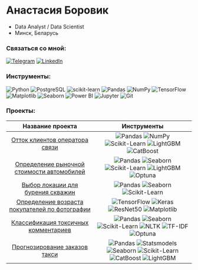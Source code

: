 # Анастасия Боровик
* Data Analyst / Data Scientist 
* Минск, Беларусь

### Связаться со мной:

[![Telegram](https://img.shields.io/badge/-Telegram-2CA5E0?style=for-the-badge&logo=telegram&logoColor=white)](https://t.me/anastasia_borovik)  [![LinkedIn](https://img.shields.io/badge/-LinkedIn-0077B5?style=for-the-badge&logo=linkedin&logoColor=white)](https://linkedin.com/in/anastasia-borovik) 

### Инструменты:
![Python](https://img.shields.io/badge/-Python-3776AB?style=for-the-badge&logo=python&logoColor=white) ![PostgreSQL](https://img.shields.io/badge/-PostgreSQL-336791?style=for-the-badge&logo=postgresql&logoColor=white) ![scikit-learn](https://img.shields.io/badge/-scikit--learn-F7931E?style=for-the-badge&logo=scikit-learn&logoColor=white) ![Pandas](https://img.shields.io/badge/-Pandas-150458?style=for-the-badge&logo=pandas&logoColor=white) ![NumPy](https://img.shields.io/badge/-NumPy-013243?style=for-the-badge&logo=numpy&logoColor=white)
![TensorFlow](https://img.shields.io/badge/-TensorFlow-FF6F00?style=for-the-badge&logo=tensorflow&logoColor=white) ![Matplotlib](https://img.shields.io/badge/-Matplotlib-ffffff?style=for-the-badge&logo=matplotlib&logoColor=black) ![Seaborn](https://img.shields.io/badge/-Seaborn-2C5BB4?style=for-the-badge&logo=seaborn&logoColor=white) ![Power BI](https://img.shields.io/badge/-Power%20BI-F2C811?style=for-the-badge&logo=powerbi&logoColor=black) ![Jupyter](https://img.shields.io/badge/-Jupyter-F37626?style=for-the-badge&logo=jupyter&logoColor=white) ![Git](https://img.shields.io/badge/-Git-F05032?style=for-the-badge&logo=git&logoColor=white) 

###  Проекты:
| Название проекта | Инструменты |
| :--------: | :-------: |
| [Отток клиентов оператора связи](https://github.com/anastasiaborovik/Yandex_Practicum_projects/tree/main/Predicting_churn_telecom) | ![Pandas](https://img.shields.io/badge/-Pandas-4B4B4B?style=flat-square&logo=pandas&logoColor=white) ![NumPy](https://img.shields.io/badge/-NumPy-4B4B4B?style=flat-square&logo=numpy&logoColor=white) ![Scikit-Learn](https://img.shields.io/badge/-Scikit_Learn-4B4B4B?style=flat-square&logo=scikit-learn&logoColor=white) ![LightGBM](https://img.shields.io/badge/-LightGBM-4B4B4B?style=flat-square&logo=lightgbm&logoColor=white) ![CatBoost](https://img.shields.io/badge/-CatBoost-4B4B4B?style=flat-square)   |
| [Определение рыночной стоимости автомобилей](https://github.com/anastasiaborovik/Yandex_Practicum_projects/tree/main/Car_price_prediction) | ![Pandas](https://img.shields.io/badge/-Pandas-4B4B4B?style=flat-square&logo=pandas&logoColor=white) ![Seaborn](https://img.shields.io/badge/-Seaborn-4B4B4B?style=flat-square) ![Scikit-Learn](https://img.shields.io/badge/-Scikit_Learn-4B4B4B?style=flat-square&logo=scikit-learn&logoColor=white) ![LightGBM](https://img.shields.io/badge/-LightGBM-4B4B4B?style=flat-square&logo=lightgbm&logoColor=white) ![Optuna](https://img.shields.io/badge/-Optuna-4B4B4B?style=flat-square)  |
| [Выбор локации для бурения скважин](https://github.com/anastasiaborovik/Yandex_Practicum_projects/tree/main/Location_for_well) | ![Pandas](https://img.shields.io/badge/-Pandas-4B4B4B?style=flat-square&logo=pandas&logoColor=white) ![Seaborn](https://img.shields.io/badge/-Seaborn-4B4B4B?style=flat-square) ![Scikit-Learn](https://img.shields.io/badge/-Scikit_Learn-4B4B4B?style=flat-square&logo=scikit-learn&logoColor=white)  |
| [Определение возраста покупателей по фотографии](https://github.com/anastasiaborovik/Yandex_Practicum_projects/tree/main/CV_Determining_buyer_age) | ![TensorFlow](https://img.shields.io/badge/-TensorFlow-4B4B4B?style=flat-square&logo=tensorflow&logoColor=white) ![Keras](https://img.shields.io/badge/-Keras-4B4B4B?style=flat-square&logo=keras&logoColor=white) ![ResNet50](https://img.shields.io/badge/-ResNet50-4B4B4B?style=flat-square) ![Matplotlib](https://img.shields.io/badge/-Matplotlib-4B4B4B?style=flat-square) |
| [Классификация токсичных комментариев](https://github.com/anastasiaborovik/Yandex_Practicum_projects/tree/main/NLP_Comment_classification) | ![Pandas](https://img.shields.io/badge/-Pandas-4B4B4B?style=flat-square&logo=pandas&logoColor=white) ![Seaborn](https://img.shields.io/badge/-Seaborn-4B4B4B?style=flat-square) ![Scikit-Learn](https://img.shields.io/badge/-Scikit_Learn-4B4B4B?style=flat-square&logo=scikit-learn&logoColor=white) ![NLTK](https://img.shields.io/badge/-NLTK-4B4B4B?style=flat-square) ![TF-IDF](https://img.shields.io/badge/-TF_IDF-4B4B4B?style=flat-square) ![Optuna](https://img.shields.io/badge/-Optuna-4B4B4B?style=flat-square) |
| [Прогнозирование заказов такси](https://github.com/anastasiaborovik/Yandex_Practicum_projects/tree/main/Time_series_Taxi_prediction) | ![Pandas](https://img.shields.io/badge/-Pandas-4B4B4B?style=flat-square&logo=pandas&logoColor=white) ![Statsmodels](https://img.shields.io/badge/-Statsmodels-4B4B4B?style=flat-square) ![Seaborn](https://img.shields.io/badge/-Seaborn-4B4B4B?style=flat-square) ![Scikit-Learn](https://img.shields.io/badge/-Scikit_Learn-4B4B4B?style=flat-square&logo=scikit-learn&logoColor=white) ![CatBoost](https://img.shields.io/badge/-CatBoost-4B4B4B?style=flat-square) ![LightGBM](https://img.shields.io/badge/-LightGBM-4B4B4B?style=flat-square&logo=lightgbm&logoColor=white)|
